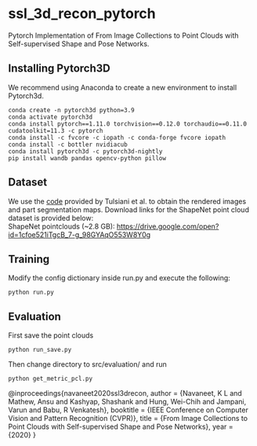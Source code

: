 # ssl_3d_recon_pytorch

Pytorch Implementation of From Image Collections to Point Clouds with Self-supervised Shape and Pose Networks. 

## Installing Pytorch3D
We recommend using Anaconda to create a new environment to install Pytorch3d.
```
conda create -n pytorch3d python=3.9
conda activate pytorch3d
conda install pytorch==1.11.0 torchvision==0.12.0 torchaudio==0.11.0 cudatoolkit=11.3 -c pytorch
conda install -c fvcore -c iopath -c conda-forge fvcore iopath
conda install -c bottler nvidiacub
conda install pytorch3d -c pytorch3d-nightly
pip install wandb pandas opencv-python pillow
```

## Dataset
We use the <a href="https://github.com/shubhtuls/drc/blob/master/docs/snet.md#rendering" target="_blank" >code</a> provided by Tulsiani et al. to obtain the rendered images and part segmentation maps. 
Download links for the ShapeNet point cloud dataset is provided below: <br>
ShapeNet pointclouds (~2.8 GB): https://drive.google.com/open?id=1cfoe521iTgcB_7-g_98GYAqO553W8Y0g <br>

## Training
Modify the config dictionary inside run.py and execute the following: 
```
python run.py
```

## Evaluation
First save the point clouds 
```
python run_save.py
```
Then change directory to src/evaluation/ and run
```
python get_metric_pcl.py
```




@inproceedings{navaneet2020ssl3drecon,
 author = {Navaneet, K L and Mathew, Ansu and Kashyap, Shashank and Hung, Wei-Chih and Jampani, Varun and Babu, R Venkatesh},
 booktitle = {IEEE Conference on Computer Vision and Pattern Recognition (CVPR)},
 title = {From Image Collections to Point Clouds with Self-supervised Shape and Pose Networks},
 year = {2020}
}
